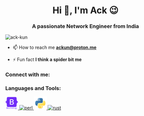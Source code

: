 <h1 align="center">Hi 👋, I'm Ack 😉</h1>
<h3 align="center">A passionate Network Engineer from India</h3>

<p align="left"> <img src="https://komarev.com/ghpvc/?username=ack-kun&label=Profile%20views&color=0e75b6&style=flat" alt="ack-kun" /> </p>

- 📫 How to reach me **ackun@proton.me**

- ⚡ Fun fact **I think a spider bit me**

<h3 align="left">Connect with me:</h3>
<p align="left">
</p>

<h3 align="left">Languages and Tools:</h3>
<p align="left"> <a href="https://getbootstrap.com" target="_blank" rel="noreferrer"> <img src="https://raw.githubusercontent.com/devicons/devicon/master/icons/bootstrap/bootstrap-plain-wordmark.svg" alt="bootstrap" width="40" height="40"/> </a> <a href="https://www.perl.org/" target="_blank" rel="noreferrer"> <img src="https://api.iconify.design/logos-perl.svg" alt="perl" width="40" height="40"/> </a> <a href="https://www.python.org" target="_blank" rel="noreferrer"> <img src="https://raw.githubusercontent.com/devicons/devicon/master/icons/python/python-original.svg" alt="python" width="40" height="40"/> </a> <a href="https://www.rust-lang.org" target="_blank" rel="noreferrer"> <img src="https://upload.wikimedia.org/wikipedia/commons/thumb/2/20/Rustacean-orig-noshadow.svg/512px-Rustacean-orig-noshadow.svg.png" alt="rust" width="40" height="40"/> </a> </p>
